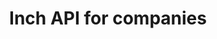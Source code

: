 ---
title: Inch API for companies

language_tabs:
  - shell: cURL
  - ruby: Ruby
  - python: Python
  - javascript: NodeJS
  - java: Java

toc_footers:
  - Contact us for a developer key
  - <a href='mailto:contact@inchbase.com'>contact@inchbase.com</a>

includes:
  - introduction
  - authentication
  - webhook_types
  - webhooks
  - tickets
  - errors

search: true
---